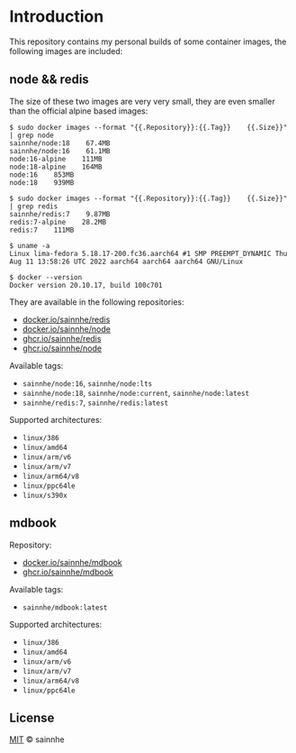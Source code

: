 # Introduction

This repository contains my personal builds of some container images, the following images are included:

## node && redis

The size of these two images are very very small, they are even smaller than the official alpine based images:

```shell
$ sudo docker images --format "{{.Repository}}:{{.Tag}}    {{.Size}}" | grep node
sainnhe/node:18    67.4MB
sainnhe/node:16    61.1MB
node:16-alpine    111MB
node:18-alpine    164MB
node:16    853MB
node:18    939MB

$ sudo docker images --format "{{.Repository}}:{{.Tag}}    {{.Size}}" | grep redis
sainnhe/redis:7    9.87MB
redis:7-alpine    28.2MB
redis:7    111MB

$ uname -a
Linux lima-fedora 5.18.17-200.fc36.aarch64 #1 SMP PREEMPT_DYNAMIC Thu Aug 11 13:58:26 UTC 2022 aarch64 aarch64 aarch64 GNU/Linux

$ docker --version
Docker version 20.10.17, build 100c701
```

They are available in the following repositories:

- [docker.io/sainnhe/redis](https://hub.docker.com/r/sainnhe/redis/tags)
- [docker.io/sainnhe/node](https://hub.docker.com/r/sainnhe/node/tags)
- [ghcr.io/sainnhe/redis](https://github.com/sainnhe/minimal-container-images/pkgs/container/redis)
- [ghcr.io/sainnhe/node](https://github.com/sainnhe/minimal-container-images/pkgs/container/node)

Available tags:

- `sainnhe/node:16`, `sainnhe/node:lts`
- `sainnhe/node:18`, `sainnhe/node:current`, `sainnhe/node:latest`
- `sainnhe/redis:7`, `sainnhe/redis:latest`

Supported architectures:

- `linux/386`
- `linux/amd64`
- `linux/arm/v6`
- `linux/arm/v7`
- `linux/arm64/v8`
- `linux/ppc64le`
- `linux/s390x`

## mdbook

Repository:

- [docker.io/sainnhe/mdbook](https://hub.docker.com/r/sainnhe/mdbook/tags)
- [ghcr.io/sainnhe/mdbook](https://github.com/sainnhe/minimal-container-images/pkgs/container/mdbook)

Available tags:

- `sainnhe/mdbook:latest`

Supported architectures:

- `linux/386`
- `linux/amd64`
- `linux/arm/v6`
- `linux/arm/v7`
- `linux/arm64/v8`
- `linux/ppc64le`

## License

[MIT](./LICENSE) © sainnhe
